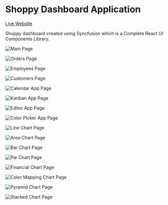 Shoppy Dashboard Application
============================

[Live Website](https://utkarsh-shoppy-dashboard.netlify.app/)

Shoppy dashboard created using Syncfusion which is a Complete React UI Components Library.  

![Main Page](./assets/main_page.png)

![Orders Page](./assets/orders_page.png)

![Employees Page](./assets/employees_page.png)

![Customers Page](./assets/customers_page.png)

![Calendar App Page](./assets/calendar_page.png)

![Kanban App Page](./assets/kanban_page.png)

![Editor App Page](./assets/editor_page.png)

![Color Picker App Page](./assets/color_picker_page.png)

![Line Chart Page](./assets/line_page.png)

![Area Chart Page](./assets/area_page.png)

![Bar Chart Page](./assets/bar_page.png)

![Pie Chart Page](./assets/pie_chart_page.png)

![Financial Chart Page](./assets/financial_chart_page.png)

![Color Mapping Chart Page](./assets/color_mapping_chart_page.png)

![Pyramid Chart Page](./assets/pyramid_chart_page.png)

![Stacked Chart Page](./assets/stacked_color_page.png)
